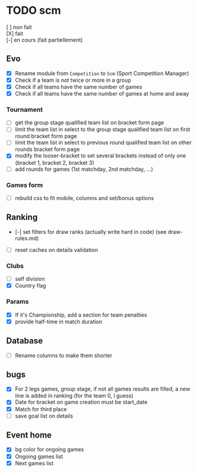# TODO scm
[ ] non fait  
[X] fait  
[-] en cours (fait partiellement)  
## Evo
- [X] Rename module from `Competition` to `Scm` (Sport Competition Manager)
- [X] Check if a team is not twice or more in a group
- [X] Check if all teams have the same number of games
- [X] Check if all teams have the same number of games at home and away
### Tournament
- [ ] get the group stage qualified team list on bracket form page
- [ ] limit the team list in select to the group stage qualified team list on first round bracket form page
- [ ] limit the team list in select to previous round qualified team list on other rounds bracket form page
- [X] modify the looser-bracket to set several brackets instead of only one (bracket 1, bracket 2, bracket 3)
- [ ] add rounds for games (1st matchday, 2nd matchday, ...)
### Games form
- [ ] rebuild css to fit mobile, columns and set/bonus options
## Ranking
- [-] set filters for draw ranks (actually write hard in code) (see draw-rules.md)
- [ ] reset caches on details validation
### Clubs
- [ ] self division
- [X] Country flag
### Params
- [X] If it's Championship, add a section for team penalties
- [X] provide half-time in match duration

## Database
- [ ] Rename columns to make them shorter

## bugs
- [X] For 2 legs games, group stage, if not all games results are filled, a new line is added in ranking (for the team 0, I guess)
- [X] Date for bracket on game creation must be start_date
- [X] Match for third place
- [ ] save goal list on details
## Event home
- [X] bg color for ongoing games
- [X] Ongoing games list
- [X] Next games list
